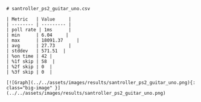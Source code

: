 
    # santroller_ps2_guitar_uno.csv

    | Metric   | Value     |
    | -------- | --------- |
    | poll rate | 1ms      |
    | min      | 6.04     |
    | max      | 18091.37     |
    | avg      | 27.73     |
    | stddev   | 571.51  |
    | %on time | 42 |
    | %1f skip | 58  |
    | %2f skip | 0  |
    | %3f skip | 0  |

    [![Graph](../../assets/images/results/santroller_ps2_guitar_uno.png){: class="big-image" }](../../assets/images/results/santroller_ps2_guitar_uno.png)

    